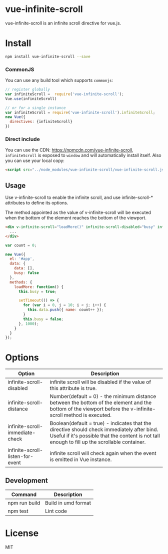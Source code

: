 # vue-infinite-scroll

vue-infinite-scroll is an infinite scroll directive for vue.js.

# Install

```Bash
npm install vue-infinite-scroll --save
```

### CommonJS

You can use any build tool which supports `commonjs`:

```JavaScript
// register globally
var infiniteScroll =  require('vue-infinite-scroll');
Vue.use(infiniteScroll)

// or for a single instance
var infiniteScroll = require('vue-infinite-scroll').infiniteScroll;
new Vue({
  directives: {infiniteScroll}
})

```

### Direct include

You can use the CDN: https://npmcdn.com/vue-infinite-scroll, `infiniteScroll` is exposed to `window` and will automatically install itself. Also you can use your local copy:

```HTML
<script src="../node_modules/vue-infinite-scroll/vue-infinite-scroll.js"></script>
```

## Usage

Use v-infinite-scroll to enable the infinite scroll, and use infinite-scroll-* attributes to define its options.

The method appointed as the value of v-infinite-scroll will be executed when the bottom of the element reaches the bottom of the viewport.

```HTML
<div v-infinite-scroll="loadMore()" infinite-scroll-disabled="busy" infinite-scroll-distance="10">
  ...
</div>
```

```JavaScript
var count = 0;

new Vue({
  el: '#app',
  data: {
    data: [],
    busy: false
  },
  methods: {
    loadMore: function() {
      this.busy = true;

      setTimeout(() => {
        for (var i = 0, j = 10; i < j; i++) {
          this.data.push({ name: count++ });
        }
        this.busy = false;
      }, 1000);
    }
  }
});
```

# Options

| Option | Description |
| ----- | ----- |
| infinite-scroll-disabled | infinite scroll will be disabled if the value of this attribute is true. |
| infinite-scroll-distance | Number(default = 0) - the minimum distance between the bottom of the element and the bottom of the viewport before the v-infinite-scroll method is executed. |
| infinite-scroll-immediate-check | Boolean(default = true) - indicates that the directive should check immediately after bind. Useful if it's possible that the content is not tall enough to fill up the scrollable container. |
| infinite-scroll-listen-for-event | infinite scroll will check again when the event is emitted in Vue instance. |

## Development

|Command|Description|
|---|---|
|npm run build|Build in umd format|
|npm test|Lint code|

# License

MIT
